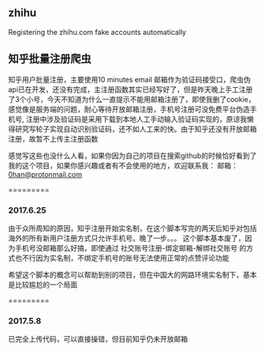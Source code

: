 ## zhihu

Registering the zhihu.com fake accounts automatically


## 知乎批量注册爬虫

知乎用户批量注册，主要使用10 minutes email 邮箱作为验证码接受口，爬虫伪api已在开发，还没有完成，主注册函数其实已经写好了，但是昨天晚上手工注册了3个小号，今天不知道为什么一直提示不能用邮箱注册了，即使我删了cookie，感觉像是服务端的问题，耐心等待开放邮箱注册，手机号注册可没免费平台伪造手机号, 注册中涉及验证码是采用下载到本地人工手动输入验证码实现的，原谅我懒得研究写轮子实现自动识别验证码，还不如人工来的快。由于知乎还没有开放邮箱注册，故暂不上传主注册函数

感觉写这些也没什么人看，如果你因为自己的项目在搜索github的时候恰好看到了我的这个项目，如果你感兴趣或者有不会使用的地方，欢迎联系我：
邮箱：0han@protonmail.com

=========
### 2017.6.25

由于众所周知的原因，知乎注册开始实名制，在这个脚本写完的两天后知乎对包括海外的所有新用户注册方式只允许手机号。晚了一步。。。
这个脚本基本废了，因为手机号没邮箱那么好搞，即使通过 社交账号注册-绑定邮箱-解绑社交账号 的方式也不行因为实名制，不绑定手机号的账号无法使用正常的点赞评论功能

希望这个脚本的概念可以帮助到别的项目，但在中国大的网路环境实名制下，基本是比较尴尬的一个局面

=========
### 2017.5.8

已完全上传代码，可以直接操错，但目前知乎仍未开放邮箱
